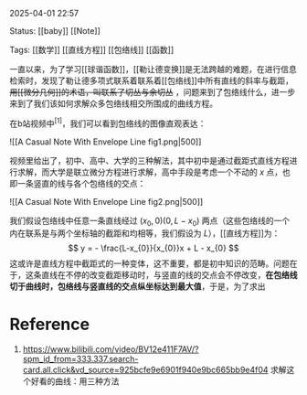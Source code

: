 2025-04-01  22:57

Status: [[baby]] [[Note]]

Tags: [[数学]] [[直线方程]] [[包络线]] [[函数]]

一直以来，为了学习[[球谐函数]]，[[勒让德变换]]是无法跨越的难题，在进行信息检索时，发现了勒让德多项式联系着联系着[[包络线]]中所有直线的斜率与截距，~~用[[微分几何]]的术语，叫联系了切丛与余切丛~~
，问题来到了包络线什么，进一步来到了我们该如何求解众多包络线相交所围成的曲线方程。

在b站视频中$^{[1]}$，我们可以看到包络线的图像直观表达：

![[A Casual Note With Envelope Line fig1.png|500]]

视频里给出了，初中、高中、大学的三种解法，其中初中是通过截距式直线方程进行求解，而大学是联立微分方程进行求解，高中手段是考虑一个不动的 $x$ 点，也即一条竖直的线与各个包络线的交点：

![[A Casual Note With Envelope Line fig2.png|500]]

我们假设包络线中任意一条直线经过 $(x_{0}, 0) (0,L-x_{0})$ 两点（这些包络线的一个内在联系是与两个坐标轴的截距和均相等，我们假设为 $L$），[[直线方程]]为：
$$ y = - \frac{L-x_{0}}{x_{0}}x + L - x_{0} $$
这或许是直线方程中截距式的一种变体，这不重要，都是初中知识的范畴。问题在于，这条直线在不停的改变截距移动时，与竖直的线的交点会不停改变，**在包络线切于曲线时，包络线与竖直线的交点纵坐标达到最大值**，于是，为了求出
# Reference
1. https://www.bilibili.com/video/BV12e411F7AV/?spm_id_from=333.337.search-card.all.click&vd_source=925bcfe9e6901f940e9bc665bb9e4f04  求解这个好看的曲线：用三种方法